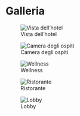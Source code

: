 # **Galleria**

<div class="gallery">

<figure>
  <img src="https://placehold.co/400" alt="Vista dell’hotel">
  <figcaption>Vista dell’hotel</figcaption>
</figure>

<figure>
  <img src="https://placehold.co/400" alt="Camera degli ospiti">
  <figcaption>Camera degli ospiti</figcaption>
</figure>

<figure>
  <img src="https://placehold.co/400" alt="Wellness">
  <figcaption>Wellness</figcaption>
</figure>

<figure>
  <img src="https://placehold.co/400" alt="Ristorante">
  <figcaption>Ristorante</figcaption>
</figure>

<figure>
  <img src="https://placehold.co/400" alt="Lobby">
  <figcaption>Lobby</figcaption>
</figure>

</div>
